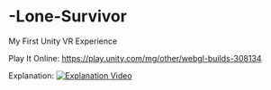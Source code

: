 # -Lone-Survivor
My First Unity VR Experience

Play It Online:
https://play.unity.com/mg/other/webgl-builds-308134

Explanation:
[![Explanation Video](https://yt-embed.live/embed?v=mRpxqF7GX08)](https://youtu.be/mRpxqF7GX08 "Lone Survivor- VR Experience")

